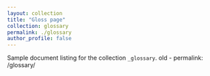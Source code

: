 ```yaml
---
layout: collection
title: "Gloss page"
collection: glossary
permalink: ./glossary
author_profile: false
---
```


Sample document listing for the collection `_glossary`.
old - permalink: /glossary/
